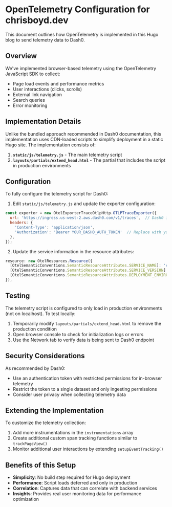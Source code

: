 # OpenTelemetry Configuration for chrisboyd.dev

This document outlines how OpenTelemetry is implemented in this Hugo blog to send telemetry data to Dash0.

## Overview

We've implemented browser-based telemetry using the OpenTelemetry JavaScript SDK to collect:
- Page load events and performance metrics
- User interactions (clicks, scrolls)
- External link navigation 
- Search queries
- Error monitoring

## Implementation Details

Unlike the bundled approach recommended in Dash0 documentation, this implementation uses CDN-loaded scripts to simplify deployment in a static Hugo site. The implementation consists of:

1. **`static/js/telemetry.js`** - The main telemetry script
2. **`layouts/partials/extend_head.html`** - The partial that includes the script in production environments

## Configuration

To fully configure the telemetry script for Dash0:

1. Edit `static/js/telemetry.js` and update the exporter configuration:

```javascript
const exporter = new OtelExporterTraceOtlpHttp.OTLPTraceExporter({
  url: 'https://ingress.us-west-2.aws.dash0.com/v1/traces',  // Dash0 ingestion endpoint
  headers: {
    'Content-Type': 'application/json',
    'Authorization': 'Bearer YOUR_DASH0_AUTH_TOKEN'  // Replace with your actual Dash0 auth token
  },
});
```

2. Update the service information in the resource attributes:

```javascript
resource: new OtelResources.Resource({
  [OtelSemanticConventions.SemanticResourceAttributes.SERVICE_NAME]: 'chrisboyd-blog',
  [OtelSemanticConventions.SemanticResourceAttributes.SERVICE_VERSION]: '1.0.0',
  [OtelSemanticConventions.SemanticResourceAttributes.DEPLOYMENT_ENVIRONMENT]: 'production'
}),
```

## Testing

The telemetry script is configured to only load in production environments (not on localhost). To test locally:

1. Temporarily modify `layouts/partials/extend_head.html` to remove the production condition
2. Open browser console to check for initialization logs or errors
3. Use the Network tab to verify data is being sent to Dash0 endpoint

## Security Considerations

As recommended by Dash0:
- Use an authentication token with restricted permissions for in-browser telemetry 
- Restrict the token to a single dataset and only ingesting permissions
- Consider user privacy when collecting telemetry data

## Extending the Implementation

To customize the telemetry collection:

1. Add more instrumentations in the `instrumentations` array
2. Create additional custom span tracking functions similar to `trackPageView()`
3. Monitor additional user interactions by extending `setupEventTracking()`

## Benefits of this Setup

- **Simplicity**: No build step required for Hugo deployment
- **Performance**: Script loads deferred and only in production
- **Correlation**: Captures data that can correlate with backend services
- **Insights**: Provides real user monitoring data for performance optimization 